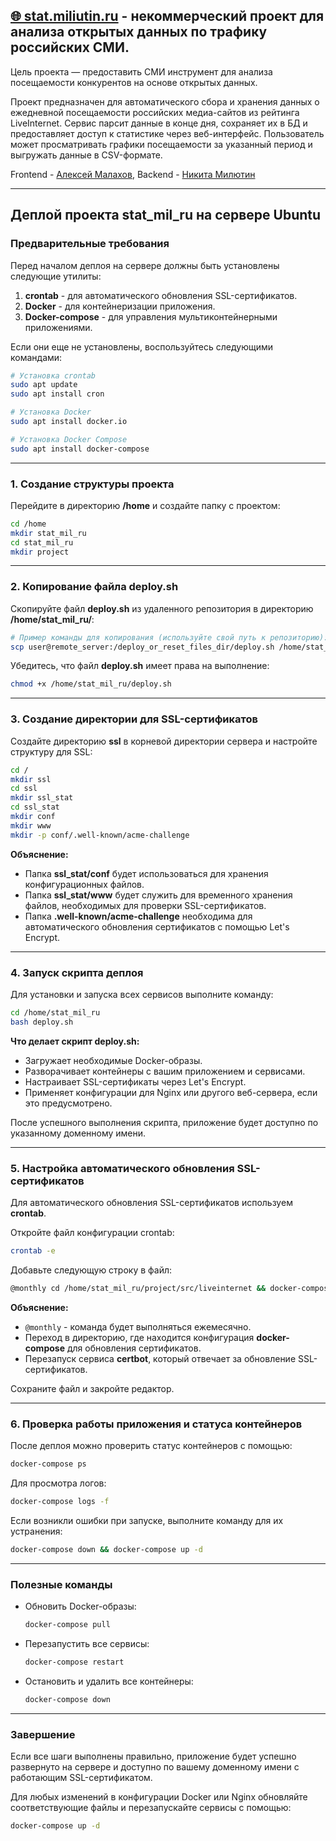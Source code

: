 ## [🌐 stat.miliutin.ru](https://stat.miliutin.ru) - некоммерческий проект для анализа открытых данных по трафику российских СМИ.

Цель проекта — предоставить СМИ инструмент для анализа посещаемости конкурентов на основе открытых данных.

Проект предназначен для автоматического сбора и хранения данных о ежедневной посещаемости российских медиа-сайтов из рейтинга LiveInternet. Сервис парсит данные в конце дня, сохраняет их в БД и предоставляет доступ к статистике через веб-интерфейс. Пользователь может просматривать графики посещаемости за указанный период и выгружать данные в CSV-формате. 

Frontend - [Алексей Малахов](https://github.com/Alex00999), Backend - [Никита Милютин](https://github.com/namil27)

---
## **Деплой проекта stat_mil_ru на сервере Ubuntu**

### **Предварительные требования**

Перед началом деплоя на сервере должны быть установлены следующие утилиты:

1. **crontab** - для автоматического обновления SSL-сертификатов.
2. **Docker** - для контейнеризации приложения.
3. **Docker-compose** - для управления мультиконтейнерными приложениями.

Если они еще не установлены, воспользуйтесь следующими командами:

```bash
# Установка crontab
sudo apt update
sudo apt install cron

# Установка Docker
sudo apt install docker.io

# Установка Docker Compose
sudo apt install docker-compose
```

---

### **1. Создание структуры проекта**

Перейдите в директорию **/home** и создайте папку с проектом:

```bash
cd /home
mkdir stat_mil_ru
cd stat_mil_ru
mkdir project
```

---

### **2. Копирование файла deploy.sh**

Скопируйте файл **deploy.sh** из удаленного репозитория в директорию **/home/stat_mil_ru/**:

```bash
# Пример команды для копирования (используйте свой путь к репозиторию):
scp user@remote_server:/deploy_or_reset_files_dir/deploy.sh /home/stat_mil_ru/
```

Убедитесь, что файл **deploy.sh** имеет права на выполнение:

```bash
chmod +x /home/stat_mil_ru/deploy.sh
```

---

### **3. Создание директории для SSL-сертификатов**

Создайте директорию **ssl** в корневой директории сервера и настройте структуру для SSL:

```bash
cd /
mkdir ssl
cd ssl
mkdir ssl_stat
cd ssl_stat
mkdir conf
mkdir www
mkdir -p conf/.well-known/acme-challenge
```

**Объяснение:**
- Папка **ssl_stat/conf** будет использоваться для хранения конфигурационных файлов.
- Папка **ssl_stat/www** будет служить для временного хранения файлов, необходимых для проверки SSL-сертификатов.
- Папка **.well-known/acme-challenge** необходима для автоматического обновления сертификатов с помощью Let's Encrypt.

---

### **4. Запуск скрипта деплоя**

Для установки и запуска всех сервисов выполните команду:

```bash
cd /home/stat_mil_ru
bash deploy.sh
```

**Что делает скрипт deploy.sh:**
- Загружает необходимые Docker-образы.
- Разворачивает контейнеры с вашим приложением и сервисами.
- Настраивает SSL-сертификаты через Let's Encrypt.
- Применяет конфигурации для Nginx или другого веб-сервера, если это предусмотрено.

После успешного выполнения скрипта, приложение будет доступно по указанному доменному имени.

---

### **5. Настройка автоматического обновления SSL-сертификатов**

Для автоматического обновления SSL-сертификатов используем **crontab**.

Откройте файл конфигурации crontab:

```bash
crontab -e
```

Добавьте следующую строку в файл:

```bash
@monthly cd /home/stat_mil_ru/project/src/liveinternet && docker-compose restart certbot
```

**Объяснение:**
- `@monthly` - команда будет выполняться ежемесячно.
- Переход в директорию, где находится конфигурация **docker-compose** для обновления сертификатов.
- Перезапуск сервиса **certbot**, который отвечает за обновление SSL-сертификатов.

Сохраните файл и закройте редактор.

---

### **6. Проверка работы приложения и статуса контейнеров**

После деплоя можно проверить статус контейнеров с помощью:

```bash
docker-compose ps
```

Для просмотра логов:

```bash
docker-compose logs -f
```

Если возникли ошибки при запуске, выполните команду для их устранения:

```bash
docker-compose down && docker-compose up -d
```

---

### **Полезные команды**

- Обновить Docker-образы:

  ```bash
  docker-compose pull
  ```

- Перезапустить все сервисы:

  ```bash
  docker-compose restart
  ```

- Остановить и удалить все контейнеры:

  ```bash
  docker-compose down
  ```

---

### **Завершение**

Если все шаги выполнены правильно, приложение будет успешно развернуто на сервере и доступно по вашему доменному имени с работающим SSL-сертификатом.

Для любых изменений в конфигурации Docker или Nginx обновляйте соответствующие файлы и перезапускайте сервисы с помощью:

```bash
docker-compose up -d
```
